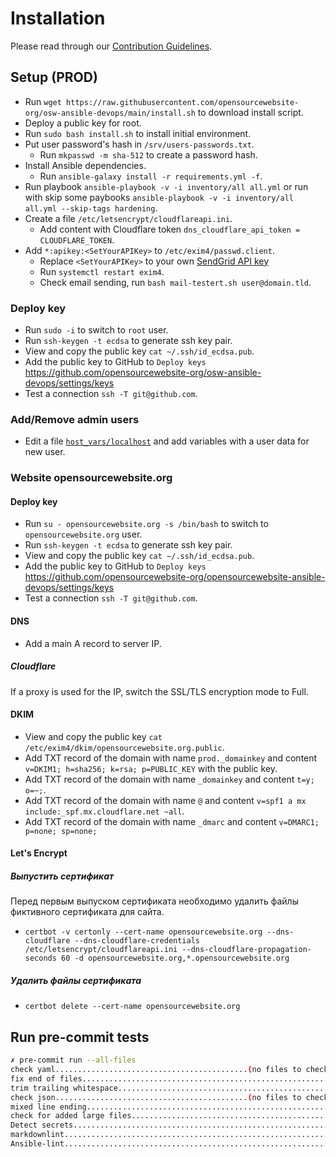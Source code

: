 # Installation

Please read through our [Contribution Guidelines](CONTRIBUTING.md).

## Setup (PROD)

- Run `wget https://raw.githubusercontent.com/opensourcewebsite-org/osw-ansible-devops/main/install.sh` to download install script.
- Deploy a public key for root.
- Run `sudo bash install.sh` to install initial environment.
- Put user password's hash in `/srv/users-passwords.txt`.
  - Run `mkpasswd -m sha-512` to create a password hash.
- Install Ansible dependencies.
  - Run `ansible-galaxy install -r requirements.yml -f`.
- Run playbook `ansible-playbook -v -i inventory/all all.yml` or run with skip some paybooks `ansible-playbook -v -i inventory/all all.yml --skip-tags hardening`.
- Create a file `/etc/letsencrypt/cloudflareapi.ini`.
  - Add content with Cloudflare token `dns_cloudflare_api_token = CLOUDFLARE_TOKEN`.
- Add `*:apikey:<SetYourAPIKey>` to `/etc/exim4/passwd.client`.
  - Replace `<SetYourAPIKey>` to your own [SendGrid API key](https://app.sendgrid.com/settings/api_keys)
  - Run `systemctl restart exim4`.
  - Check email sending, run `bash mail-testert.sh user@domain.tld`.

### Deploy key

- Run `sudo -i` to switch to `root` user.
- Run `ssh-keygen -t ecdsa` to generate ssh key pair.
- View and copy the public key `cat ~/.ssh/id_ecdsa.pub`.
- Add the public key to GitHub to `Deploy keys` https://github.com/opensourcewebsite-org/osw-ansible-devops/settings/keys
- Test a connection `ssh -T git@github.com`.

### Add/Remove admin users

- Edit a file [`host_vars/localhost`](host_vars/localhost) and add variables with a user data for new user.

### Website opensourcewebsite.org

#### Deploy key

- Run `su - opensourcewebsite.org -s /bin/bash` to switch to `opensourcewebsite.org` user.
- Run `ssh-keygen -t ecdsa` to generate ssh key pair.
- View and copy the public key `cat ~/.ssh/id_ecdsa.pub`.
- Add the public key to GitHub to `Deploy keys` https://github.com/opensourcewebsite-org/opensourcewebsite-ansible-devops/settings/keys
- Test a connection `ssh -T git@github.com`.

#### DNS

- Add a main A record to server IP.

##### Cloudflare

If a proxy is used for the IP, switch the SSL/TLS encryption mode to Full.

#### DKIM

- View and copy the public key `cat /etc/exim4/dkim/opensourcewebsite.org.public`.
- Add TXT record of the domain with name `prod._domainkey` and content `v=DKIM1; h=sha256; k=rsa; p=PUBLIC_KEY` with the public key.
- Add TXT record of the domain with name `_domainkey` and content `t=y; o=~;`.
- Add TXT record of the domain with name `@` and content `v=spf1 a mx include:_spf.mx.cloudflare.net ~all`.
- Add TXT record of the domain with name `_dmarc` and content `v=DMARC1; p=none; sp=none;`

#### Let's Encrypt

##### Выпустить сертификат

Перед первым выпуском сертификата необходимо удалить файлы фиктивного сертификата для сайта.

- `certbot -v certonly --cert-name opensourcewebsite.org --dns-cloudflare --dns-cloudflare-credentials /etc/letsencrypt/cloudflareapi.ini --dns-cloudflare-propagation-seconds 60 -d opensourcewebsite.org,*.opensourcewebsite.org`

##### Удалить файлы сертификата

- `certbot delete --cert-name opensourcewebsite.org`

## Run pre-commit tests

```bash
✗ pre-commit run --all-files
check yaml...........................................(no files to check)Skipped
fix end of files.........................................................Passed
trim trailing whitespace.................................................Passed
check json...........................................(no files to check)Skipped
mixed line ending........................................................Passed
check for added large files..............................................Passed
Detect secrets...........................................................Passed
markdownlint.............................................................Passed
Ansible-lint.............................................................Passed
```
